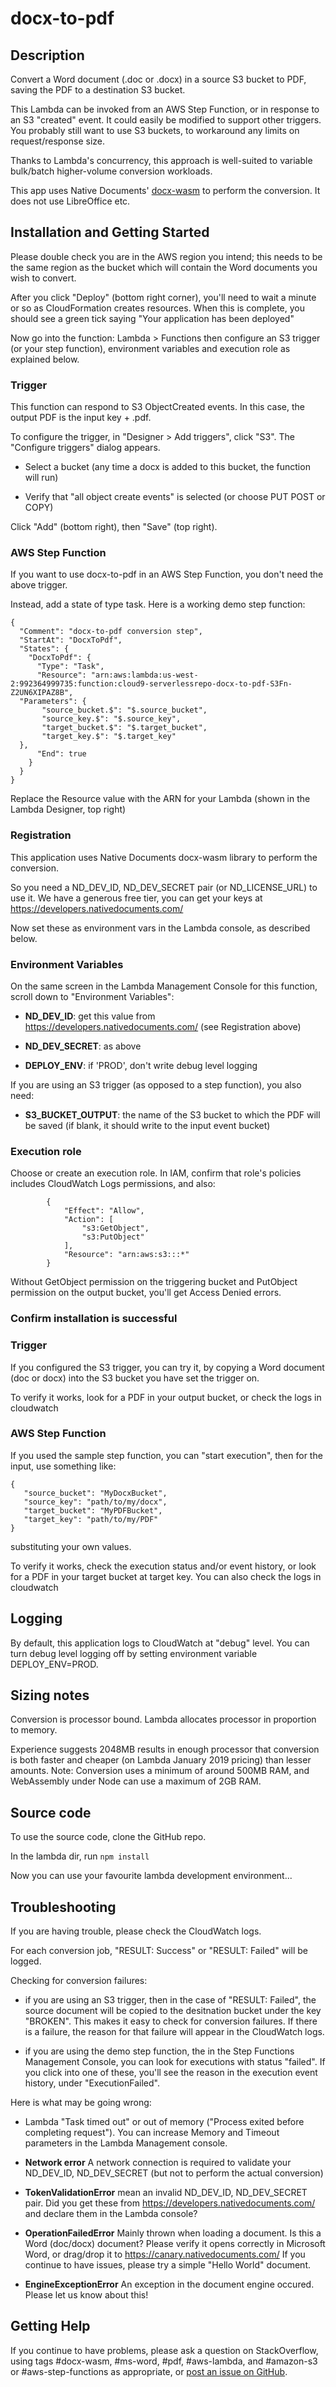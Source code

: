 # docx-to-pdf

## Description

Convert a Word document (.doc or .docx) in a source S3 bucket to PDF, saving the PDF to a destination S3 bucket.

This Lambda can be invoked from an AWS Step Function, or in response to an S3 "created" event.  It could 
easily be modified to support other triggers.  You probably still want to use S3 buckets, to workaround
any limits on request/response size.

Thanks to Lambda's concurrency, this approach is well-suited to variable bulk/batch higher-volume conversion workloads.

This app uses Native Documents' [docx-wasm](https://www.npmjs.com/package/@nativedocuments/docx-wasm) to perform the conversion. It does not use LibreOffice etc.

## Installation and Getting Started

Please double check you are in the AWS region you intend; this needs to be the same region as the bucket which will contain the Word documents you wish to convert.

After you click "Deploy" (bottom right corner), you'll need to wait a minute or so as CloudFormation creates resources.  When this is complete, you should see a green tick saying "Your application has been deployed"

Now go into the function: Lambda > Functions then configure an S3 trigger (or your step function), environment variables and execution role as explained below.

### Trigger

This function can respond to S3 ObjectCreated events. In this case, the output PDF is the input key + .pdf.

To configure the trigger, in "Designer > Add triggers", click "S3".  The "Configure triggers" dialog appears.  

* Select a bucket  (any time a docx is added to this bucket, the function will run)

* Verify that "all object create events" is selected (or choose PUT POST or COPY)

Click "Add" (bottom right), then "Save" (top right).

### AWS Step Function

If you want to use docx-to-pdf in an AWS Step Function, you don't need the above trigger.

Instead, add a state of type task.  Here is a working demo step function:

```
{
  "Comment": "docx-to-pdf conversion step",
  "StartAt": "DocxToPdf",
  "States": {
    "DocxToPdf": {
      "Type": "Task",
      "Resource": "arn:aws:lambda:us-west-2:992364999735:function:cloud9-serverlessrepo-docx-to-pdf-S3Fn-Z2UN6XIPAZ8B",
  "Parameters": {
       "source_bucket.$": "$.source_bucket",
       "source_key.$": "$.source_key",
       "target_bucket.$": "$.target_bucket",
       "target_key.$": "$.target_key"    
  },
      "End": true
    }
  }
}

```

Replace the Resource value with the ARN for your Lambda (shown in the Lambda Designer, top right)


### Registration

This application uses Native Documents docx-wasm library to perform the conversion.

So you need a ND\_DEV\_ID, ND\_DEV\_SECRET pair (or ND\_LICENSE\_URL) to use it.   We have a generous free tier, you can get your keys at https://developers.nativedocuments.com/

Now set these as environment vars in the Lambda console, as described below.

### Environment Variables

On the same screen in the Lambda Management Console for this function, scroll down to "Environment Variables":

* **ND_DEV_ID**: get this value from https://developers.nativedocuments.com/ (see Registration above)

* **ND_DEV_SECRET**: as above

* **DEPLOY_ENV**:  if 'PROD', don't write debug level logging 

If you are using an S3 trigger (as opposed to a step function), you also need:

* **S3_BUCKET_OUTPUT**: the name of the S3 bucket to which the PDF will be saved (if blank, it should write to the input event bucket)


### Execution role

Choose or create an execution role. In IAM, confirm that role's policies includes CloudWatch Logs permissions, and also:

```
        {
            "Effect": "Allow",
            "Action": [
                "s3:GetObject",
                "s3:PutObject"
            ],
            "Resource": "arn:aws:s3:::*"
        }
```

Without GetObject permission on the triggering bucket and PutObject permission on the output bucket, you'll get Access Denied errors.

### Confirm installation is successful

### Trigger

If you configured the S3 trigger, you can try it, by copying a Word document (doc or docx) into the S3 bucket you have set the trigger on.

To verify it works, look for a PDF in your output bucket, or check the logs in cloudwatch

### AWS Step Function

If you used the sample step function, you can "start execution", then for the input, use something like:

```
{
   "source_bucket": "MyDocxBucket",
   "source_key": "path/to/my/docx",
   "target_bucket": "MyPDFBucket",
   "target_key": "path/to/my/PDF"
}
```

substituting your own values.

To verify it works, check the execution status and/or event history, or look for a PDF in your target bucket at target key.  You can also check the logs in cloudwatch



## Logging

By default, this application logs to CloudWatch at "debug" level.  You can turn debug level logging off by setting environment variable DEPLOY_ENV=PROD.

## Sizing notes

Conversion is processor bound.  Lambda allocates processor in proportion to memory.  

Experience suggests 2048MB results in enough processor that conversion is both faster and cheaper (on Lambda January 2019 pricing) than lesser amounts.  Note: Conversion uses a minimum of around 500MB RAM, and WebAssembly under Node can use a maximum of 2GB RAM.  


## Source code

To use the source code, clone the GitHub repo.

In the lambda dir, run `npm install`

Now you can use your favourite lambda development environment...


## Troubleshooting

If you are having trouble, please check the CloudWatch logs.

For each conversion job, "RESULT: Success" or "RESULT: Failed" will be logged.  

Checking for conversion failures:

* if you are using an S3 trigger, then in the case of "RESULT: Failed", the source document will be copied to the desitnation bucket under the key "BROKEN".  This makes it easy to check for conversion failures.  If there is a failure, the reason for that failure will appear in the CloudWatch logs.

* if you are using the demo step function, the in the Step Functions Management Console, you can look for executions with status "failed".  If you click into one of these, you'll see the reason in the execution event history, under "ExecutionFailed".

Here is what may be going wrong:

* Lambda "Task timed out" or out of memory ("Process exited before completing request"). You can increase Memory and Timeout parameters in the Lambda Management console.

* **Network error** A network connection is required to validate your ND\_DEV\_ID, ND\_DEV\_SECRET (but not to perform the actual conversion)

* **TokenValidationError** mean an invalid ND\_DEV\_ID, ND\_DEV\_SECRET pair.  Did you get these from https://developers.nativedocuments.com/ and declare them in the Lambda console?

* **OperationFailedError**  Mainly thrown when loading a document. Is this a Word (doc/docx) document? Please verify it opens correctly in Microsoft Word, or drag/drop it to https://canary.nativedocuments.com/  If you continue to have issues, please try a simple "Hello World" document.

* **EngineExceptionError**  An exception in the document engine occured. Please let us know about this!


## Getting Help

If you continue to have problems, please ask a question on StackOverflow, using tags #docx-wasm, #ms-word, #pdf, #aws-lambda, and #amazon-s3 or #aws-step-functions as appropriate, or [post an issue on GitHub](https://github.com/NativeDocuments/docx-to-pdf-on-AWS-Lambda/issues).


